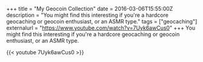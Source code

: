 +++
title = "My Geocoin Collection"
date = 2016-03-06T15:55:00Z
description = "You might find this interesting if you're a hardcore geocaching or geocoin enthusiast, or an ASMR type."
tags = ["geocaching"]
externalurl = "https://www.youtube.com/watch?v=7Uyk6awCus0"
+++
You might find this interesting if you're a hardcore geocaching or geocoin enthusiast, or an ASMR type. 

{{< youtube 7Uyk6awCus0 >}}
